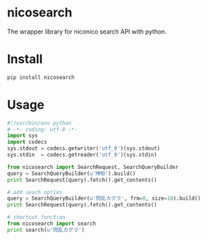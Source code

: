 nicosearch
==========

The wrapper library for niconico search API with python.


# Install
```sh
pip install nicosearch
```

# Usage
```python
#!/usr/bin/env python
# -*- coding: utf-8 -*-
import sys
import codecs
sys.stdout = codecs.getwriter('utf_8')(sys.stdout)
sys.stdin  = codecs.getreader('utf_8')(sys.stdin)

from nicosearch import SearchRequest, SearchQueryBuilder
query = SearchQueryBuilder(u'MMD').build()
print SearchRequest(query).fetch().get_contents()

# add seach option
query = SearchQueryBuilder(u'閃乱カグラ', frm=0, size=10).build()
print SearchRequest(query).fetch().get_contents()

# shortcut function
from nicosearch import search
print search(u'閃乱カグラ')
```
